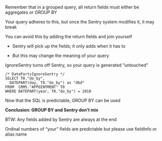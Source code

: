 <properties date="2016-05-10"
SortOrder="34"
/>

Remember that in a grouped query, all return fields must either be aggregates or GROUP BY

Your query adheres to this, but once the Sentry system modifies it, it may break

You can avoid this by adding the return fields and join yourself

* Sentry will pick up the fields; it only adds when it has to

* But this may change the meaning of your query

IgnoreSentry turns off Sentry, so your query is generated ”untouched”

```
/* DatePartsIgnoreSentry */ 
SELECT T0."do_by", 
  DATEPART(day, T0."do_by") as "dbd" 
FROM  CRM5."APPOINTMENT" T0  
WHERE DATEPART(year, T0."do_by") = 2010
```

 

Now that the SQL is predictable, GROUP BY can be used

**Conclusion: GROUP BY and Sentry don’t mix**

BTW: Any fields added by Sentry are always at the end

Ordinal numbers of “your” fields are predictable but please use fieldInfo or alias name
